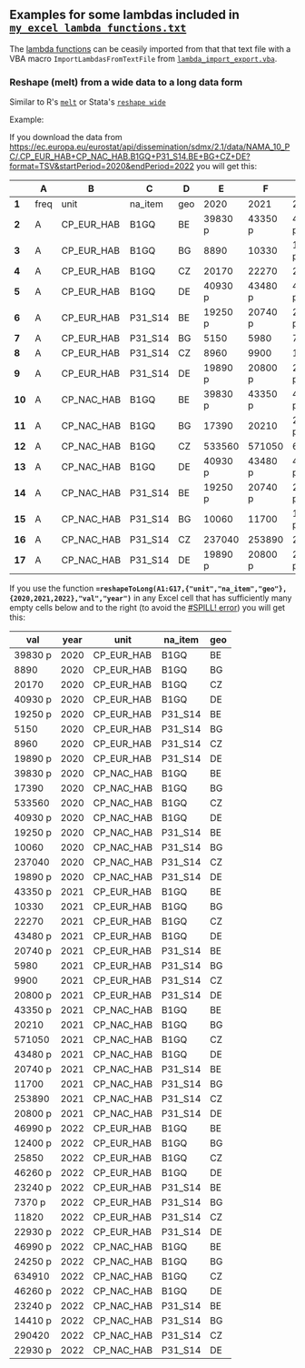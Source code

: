 ## Examples for some lambdas included in [`my_excel_lambda_functions.txt`](https://raw.githubusercontent.com/alekrutkowski/ExcelLambdaTools/main/my_excel_lambda_functions.txt)

The [lambda functions](https://techcommunity.microsoft.com/t5/excel-blog/announcing-lambda-turn-excel-formulas-into-custom-functions/ba-p/1925546) can be ceasily imported from that that text file with a VBA macro `ImportLambdasFromTextFile` from [`lambda_import_export.vba`](https://raw.githubusercontent.com/alekrutkowski/ExcelLambdaTools/main/lambda_import_export.vba).

### Reshape (melt) from a wide data to a long data form

Similar to R's [`melt`](https://cran.r-project.org/web/packages/data.table/vignettes/datatable-reshape.html) or Stata's [`reshape wide`](https://www.stata.com/help.cgi?reshape)

Example:

If you download the data from https://ec.europa.eu/eurostat/api/dissemination/sdmx/2.1/data/NAMA_10_PC/.CP_EUR_HAB+CP_NAC_HAB.B1GQ+P31_S14.BE+BG+CZ+DE?format=TSV&startPeriod=2020&endPeriod=2022
you will get this:

|         | A     | B           | C        | D    | E        | F        | G        |
|---------|-------|-------------|----------|------|----------|----------|----------|
| **1**   | freq  | unit        | na_item  | geo  | 2020     | 2021     | 2022     |
| **2**   | A     | CP_EUR_HAB  | B1GQ     | BE   | 39830 p  | 43350 p  | 46990 p  |
| **3**   | A     | CP_EUR_HAB  | B1GQ     | BG   | 8890     | 10330    | 12400 p  |
| **4**   | A     | CP_EUR_HAB  | B1GQ     | CZ   | 20170    | 22270    | 25850    |
| **5**   | A     | CP_EUR_HAB  | B1GQ     | DE   | 40930 p  | 43480 p  | 46260 p  |
| **6**   | A     | CP_EUR_HAB  | P31_S14  | BE   | 19250 p  | 20740 p  | 23240 p  |
| **7**   | A     | CP_EUR_HAB  | P31_S14  | BG   | 5150     | 5980     | 7370 p   |
| **8**   | A     | CP_EUR_HAB  | P31_S14  | CZ   | 8960     | 9900     | 11820    |
| **9**   | A     | CP_EUR_HAB  | P31_S14  | DE   | 19890 p  | 20800 p  | 22930 p  |
| **10**  | A     | CP_NAC_HAB  | B1GQ     | BE   | 39830 p  | 43350 p  | 46990 p  |
| **11**  | A     | CP_NAC_HAB  | B1GQ     | BG   | 17390    | 20210    | 24250 p  |
| **12**  | A     | CP_NAC_HAB  | B1GQ     | CZ   | 533560   | 571050   | 634910   |
| **13**  | A     | CP_NAC_HAB  | B1GQ     | DE   | 40930 p  | 43480 p  | 46260 p  |
| **14**  | A     | CP_NAC_HAB  | P31_S14  | BE   | 19250 p  | 20740 p  | 23240 p  |
| **15**  | A     | CP_NAC_HAB  | P31_S14  | BG   | 10060    | 11700    | 14410 p  |
| **16**  | A     | CP_NAC_HAB  | P31_S14  | CZ   | 237040   | 253890   | 290420   |
| **17**  | A     | CP_NAC_HAB  | P31_S14  | DE   | 19890 p  | 20800 p  | 22930 p  |

If you use the function **`=reshapeToLong(A1:G17,{"unit","na_item","geo"},{2020,2021,2022},"val","year")`** in any Excel cell that has sufficiently many
empty cells below and to the right (to avoid the [#SPILL! error](https://support.microsoft.com/en-us/office/how-to-correct-a-spill-error-ffe0f555-b479-4a17-a6e2-ef9cc9ad4023#:~:text=This%20error%20occurs%20when%20the,the%20obstructing%20cell(s).)) you will get this:

| val      | year  | unit        | na_item  | geo  |
|----------|-------|-------------|----------|------|
| 39830 p  | 2020  | CP_EUR_HAB  | B1GQ     | BE   |
| 8890     | 2020  | CP_EUR_HAB  | B1GQ     | BG   |
| 20170    | 2020  | CP_EUR_HAB  | B1GQ     | CZ   |
| 40930 p  | 2020  | CP_EUR_HAB  | B1GQ     | DE   |
| 19250 p  | 2020  | CP_EUR_HAB  | P31_S14  | BE   |
| 5150     | 2020  | CP_EUR_HAB  | P31_S14  | BG   |
| 8960     | 2020  | CP_EUR_HAB  | P31_S14  | CZ   |
| 19890 p  | 2020  | CP_EUR_HAB  | P31_S14  | DE   |
| 39830 p  | 2020  | CP_NAC_HAB  | B1GQ     | BE   |
| 17390    | 2020  | CP_NAC_HAB  | B1GQ     | BG   |
| 533560   | 2020  | CP_NAC_HAB  | B1GQ     | CZ   |
| 40930 p  | 2020  | CP_NAC_HAB  | B1GQ     | DE   |
| 19250 p  | 2020  | CP_NAC_HAB  | P31_S14  | BE   |
| 10060    | 2020  | CP_NAC_HAB  | P31_S14  | BG   |
| 237040   | 2020  | CP_NAC_HAB  | P31_S14  | CZ   |
| 19890 p  | 2020  | CP_NAC_HAB  | P31_S14  | DE   |
| 43350 p  | 2021  | CP_EUR_HAB  | B1GQ     | BE   |
| 10330    | 2021  | CP_EUR_HAB  | B1GQ     | BG   |
| 22270    | 2021  | CP_EUR_HAB  | B1GQ     | CZ   |
| 43480 p  | 2021  | CP_EUR_HAB  | B1GQ     | DE   |
| 20740 p  | 2021  | CP_EUR_HAB  | P31_S14  | BE   |
| 5980     | 2021  | CP_EUR_HAB  | P31_S14  | BG   |
| 9900     | 2021  | CP_EUR_HAB  | P31_S14  | CZ   |
| 20800 p  | 2021  | CP_EUR_HAB  | P31_S14  | DE   |
| 43350 p  | 2021  | CP_NAC_HAB  | B1GQ     | BE   |
| 20210    | 2021  | CP_NAC_HAB  | B1GQ     | BG   |
| 571050   | 2021  | CP_NAC_HAB  | B1GQ     | CZ   |
| 43480 p  | 2021  | CP_NAC_HAB  | B1GQ     | DE   |
| 20740 p  | 2021  | CP_NAC_HAB  | P31_S14  | BE   |
| 11700    | 2021  | CP_NAC_HAB  | P31_S14  | BG   |
| 253890   | 2021  | CP_NAC_HAB  | P31_S14  | CZ   |
| 20800 p  | 2021  | CP_NAC_HAB  | P31_S14  | DE   |
| 46990 p  | 2022  | CP_EUR_HAB  | B1GQ     | BE   |
| 12400 p  | 2022  | CP_EUR_HAB  | B1GQ     | BG   |
| 25850    | 2022  | CP_EUR_HAB  | B1GQ     | CZ   |
| 46260 p  | 2022  | CP_EUR_HAB  | B1GQ     | DE   |
| 23240 p  | 2022  | CP_EUR_HAB  | P31_S14  | BE   |
| 7370 p   | 2022  | CP_EUR_HAB  | P31_S14  | BG   |
| 11820    | 2022  | CP_EUR_HAB  | P31_S14  | CZ   |
| 22930 p  | 2022  | CP_EUR_HAB  | P31_S14  | DE   |
| 46990 p  | 2022  | CP_NAC_HAB  | B1GQ     | BE   |
| 24250 p  | 2022  | CP_NAC_HAB  | B1GQ     | BG   |
| 634910   | 2022  | CP_NAC_HAB  | B1GQ     | CZ   |
| 46260 p  | 2022  | CP_NAC_HAB  | B1GQ     | DE   |
| 23240 p  | 2022  | CP_NAC_HAB  | P31_S14  | BE   |
| 14410 p  | 2022  | CP_NAC_HAB  | P31_S14  | BG   |
| 290420   | 2022  | CP_NAC_HAB  | P31_S14  | CZ   |
| 22930 p  | 2022  | CP_NAC_HAB  | P31_S14  | DE   |

